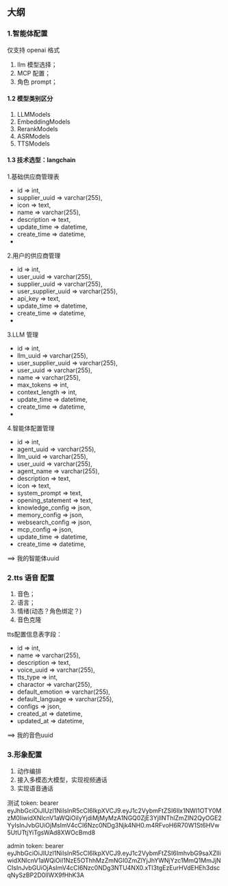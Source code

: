 ## 大纲
### 1.智能体配置
仅支持 openai 格式

1. llm 模型选择；
2. MCP 配置；
3. 角色 prompt；

#### 1.2 模型类别区分
1. LLMModels
2. EmbeddingModels
3. RerankModels
4. ASRModels
5. TTSModels

#### 1.3 技术选型：langchain
1.基础供应商管理表
- id => int,
- supplier_uuid => varchar(255),
- icon => text,
- name => varchar(255),
- description => text,
- update_time => datetime,
- create_time => datetime,
- 
2.用户的供应商管理
- id => int,
- user_uuid => varchar(255),
- supplier_uuid => varchar(255),
- user_supplier_uuid => varchar(255),
- api_key => text,
- update_time => datetime,
- create_time => datetime,
- 
3.LLM 管理
- id => int,
- llm_uuid => varchar(255),
- user_supplier_uuid => varchar(255),
- user_uuid => varchar(255),
- name => varchar(255),
- max_tokens => int,
- context_length => int,
- update_time => datetime,
- create_time => datetime,
- 
4.智能体配置管理
- id => int,
- agent_uuid => varchar(255),
- llm_uuid => varchar(255),
- user_uuid => varchar(255),
- agent_name => varchar(255),
- description => text,
- icon => text,
- system_prompt => text,
- opening_statement => text,
- knowledge_config => json,
- memory_config => json,
- websearch_config => json,
- mcp_config => json,
- update_time => datetime,
- create_time => datetime,

==> 我的智能体uuid
### 2.tts 语音 配置
1. 音色；
2. 语言；
3. 情绪(动态？角色绑定？)
4. 音色克隆

tts配置信息表字段：
- id => int,
- name => varchar(255),
- description => text,
- voice_uuid => varchar(255),
- tts_type => int,
- charactor => varchar(255),
- default_emotion => varchar(255),
- default_language => varchar(255),
- configs => json,
- created_at => datetime,
- updated_at => datetime,

==> 我的音色uuid

### 3.形象配置
1. 动作编排
2. 接入多模态大模型，实现视频通话
3. 实现语音通话

测试 token:
bearer eyJhbGciOiJIUzI1NiIsInR5cCI6IkpXVCJ9.eyJ1c2VybmFtZSI6Ilx1NWI1OTY0MzM0IiwidXNlcnV1aWQiOiIyYjdiMjMyMzA1NGQ0ZjE3YjllNThlZmZlN2QyOGE2YyIsInJvbGUiOjMsImV4cCI6Nzc0NDg3Njk4NH0.m4RFvoH6R70W1St6HVw5UtUTtjYiTgsWAd8XWOcBmd8

admin token:
bearer eyJhbGciOiJIUzI1NiIsInR5cCI6IkpXVCJ9.eyJ1c2VybmFtZSI6ImhvbG9saXZlIiwidXNlcnV1aWQiOiI1NzE5OThhMzZmNGI0ZmZlYjJhYWNjYzc1MmQ1MmJjNCIsInJvbGUiOjAsImV4cCI6Nzc0NDg3NTU4NX0.xTI3tgEzEurHVdEHEh3dscqNySzBP2D0llWX9fHhK3A
